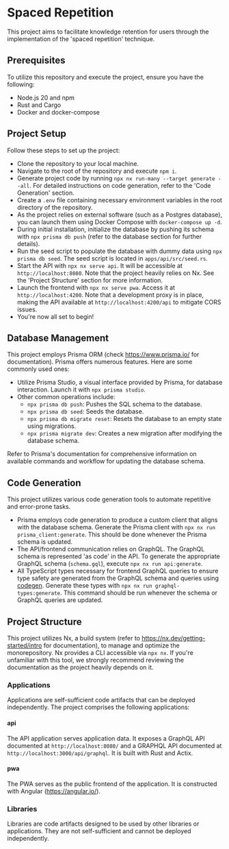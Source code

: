 # Spaced Repetition

This project aims to facilitate knowledge retention for users through the implementation of the 'spaced repetition' technique.

## Prerequisites

To utilize this repository and execute the project, ensure you have the following:

- Node.js 20 and npm
- Rust and Cargo
- Docker and docker-compose

## Project Setup

Follow these steps to set up the project:

- Clone the repository to your local machine.
- Navigate to the root of the repository and execute `npm i`.
- Generate project code by running `npx nx run-many --target generate --all`. For detailed instructions on code generation, refer to the 'Code Generation' section.
- Create a `.env` file containing necessary environment variables in the root directory of the repository.
- As the project relies on external software (such as a Postgres database), you can launch them using Docker Compose with `docker-compose up -d`.
- During initial installation, initialize the database by pushing its schema with `npx prisma db push` (refer to the database section for further details).
- Run the seed script to populate the database with dummy data using `npx prisma db seed`. The seed script is located in `apps/api/src/seed.rs`.
- Start the API with `npx nx serve api`. It will be accessible at `http://localhost:8080`. Note that the project heavily relies on Nx. See the 'Project Structure' section for more information.
- Launch the frontend with `npx nx serve pwa`. Access it at `http://localhost:4200`. Note that a development proxy is in place, making the API available at `http://localhost:4200/api` to mitigate CORS issues.
- You're now all set to begin!

## Database Management

This project employs Prisma ORM (check <https://www.prisma.io/> for documentation). Prisma offers numerous features. Here are some commonly used ones:

- Utilize Prisma Studio, a visual interface provided by Prisma, for database interaction. Launch it with `npx prisma studio`.
- Other common operations include:
  - `npx prisma db push`: Pushes the SQL schema to the database.
  - `npx prisma db seed`: Seeds the database.
  - `npx prisma db migrate reset`: Resets the database to an empty state using migrations.
  - `npx prisma migrate dev`: Creates a new migration after modifying the database schema.

Refer to Prisma's documentation for comprehensive information on available commands and workflow for updating the database schema.

## Code Generation

This project utilizes various code generation tools to automate repetitive and error-prone tasks.

- Prisma employs code generation to produce a custom client that aligns with the database schema. Generate the Prisma client with `npx nx run prisma_client:generate`. This should be done whenever the Prisma schema is updated.
- The API/frontend communication relies on GraphQL. The GraphQL schema is represented 'as code' in the API. To generate the appropriate GraphQL schema (`schema.gql`), execute `npx nx run api:generate`.
- All TypeScript types necessary for frontend GraphQL queries to ensure type safety are generated from the GraphQL schema and queries using [codegen](https://the-guild.dev/graphql/codegen/docs/guides/angular). Generate these types with `npx nx run graphql-types:generate`. This command should be run whenever the schema or GraphQL queries are updated.

## Project Structure

This project utilizes Nx, a build system (refer to <https://nx.dev/getting-started/intro> for documentation), to manage and optimize the monorepository. Nx provides a CLI accessible via `npx nx`. If you're unfamiliar with this tool, we strongly recommend reviewing the documentation as the project heavily depends on it.

### Applications

Applications are self-sufficient code artifacts that can be deployed independently. The project comprises the following applications:

#### api

The API application serves application data. It exposes a GraphQL API documented at `http://localhost:8080/` and a GRAPHQL API documented at `http://localhost:3000/api/graphql`. It is built with Rust and Actix.

#### pwa

The PWA serves as the public frontend of the application. It is constructed with Angular (<https://angular.io/>).

### Libraries

Libraries are code artifacts designed to be used by other libraries or applications. They are not self-sufficient and cannot be deployed independently.
